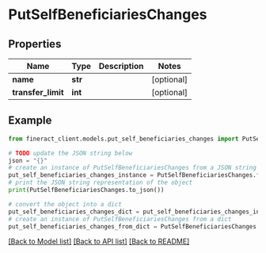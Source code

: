 # PutSelfBeneficiariesChanges


## Properties

Name | Type | Description | Notes
------------ | ------------- | ------------- | -------------
**name** | **str** |  | [optional] 
**transfer_limit** | **int** |  | [optional] 

## Example

```python
from fineract_client.models.put_self_beneficiaries_changes import PutSelfBeneficiariesChanges

# TODO update the JSON string below
json = "{}"
# create an instance of PutSelfBeneficiariesChanges from a JSON string
put_self_beneficiaries_changes_instance = PutSelfBeneficiariesChanges.from_json(json)
# print the JSON string representation of the object
print(PutSelfBeneficiariesChanges.to_json())

# convert the object into a dict
put_self_beneficiaries_changes_dict = put_self_beneficiaries_changes_instance.to_dict()
# create an instance of PutSelfBeneficiariesChanges from a dict
put_self_beneficiaries_changes_from_dict = PutSelfBeneficiariesChanges.from_dict(put_self_beneficiaries_changes_dict)
```
[[Back to Model list]](../README.md#documentation-for-models) [[Back to API list]](../README.md#documentation-for-api-endpoints) [[Back to README]](../README.md)


